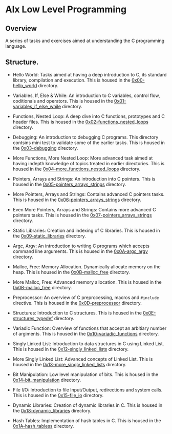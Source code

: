 # Alx Low Level Programming

## Overview
A series of tasks and exercises aimed at understanding the C programming language.

## Structure.
* Hello World: Tasks aimed at having a deep introduction to C, its standard library, compilation and execution. This is housed in the [0x00-hello_world](/0x00-hello_world) directory.

* Variables, If, Else & While: An introduction to C variables, control flow, coditionals and operators. This is housed in the [0x01-variables_if_else_while](/0x01-variables_if_else_while) directory.

* Functions, Nested Loop: A deep dive into C functions, prototypes and C header files. This is housed in the [0x02-functions_nested_loops](/0x02-functions_nested_loops) directory.

* Debugging: An introduction to debugging C programs. This directory contsins mini test to validate some of the earlier tasks. This is housed in the [0x03-debugging](/0x03-debugging) directory.

* More Functions, More Nested Loop: More advanced task aimed at having indepth knowledge of topics treated in earlier directories. This is housed in the [0x04-more_functions_nested_loops](/0x04-more_functions_nested_loops) directory.	

* Pointers, Arrays and Strings: An introduction into C pointers. This is housed in the [0x05-pointers_arrays_strings](/0x05-pointers_arrays_strings) directory.	

* More Pointers, Arrays and Strings: Contains advanced C pointers tasks. This is housed in the [0x06-pointers_arrays_strings](/0x06-pointers_arrays_strings) directory.	

* Even More Pointers, Arrays and Strings: Contains more advanced C pointers tasks. This is housed in the [0x07-pointers_arrays_strings](/0x07-pointers_arrays_strings) directory.

* Static Libraries: Creation and indexing of C libraries. This is housed in the [0x09-static_libraries](/0x09-static_libraries) directory.	

* Argc, Argv: An introduction to writing C programs which accepts command line arguments. This is housed in the [0x0A-argc_argv](/0x0A-argc_argv) directory.	

* Malloc, Free: Memory Allocation. Dynamically allocate memory on the heap. This is housed in the [0x0B-malloc_free](/0x0B-malloc_free) directory.	

* More Malloc, Free: Advanced memory allocation. This is housed in the [0x0B-malloc_free](/0x0C-more_malloc_free) directory.	
* Preprocessor: An overview of C preprocessing, macros and `#include` directive. This is housed in the [0x0D-preprocessor](/0x0D-preprocessor) directory.	

* Structures: Introduction to C structures. This is housed in the [0x0E-structures_typedef](/0x0E-structures_typedef) directory.	
* Variadic Function: Overview of functions that accept an arbitiary number of argiments. This is housed in the [0x10-variadic_functions](/0x10-variadic_functions) directory.

* Singly Linked List: Introduction to data structures in C using Linked List. This is housed in the [0x12-singly_linked_lists](/0x12-singly_linked_lists) directory.

* More Singly Linked List: Advanced concepts of Linked List. This is housed in the [0x13-more_singly_linked_lists](/0x13-more_singly_linked_lists) directory.

* Bit Manipulation: Low level manipulation of bits. This is housed in the [0x14-bit_manipulation](/0x14-bit_manipulation) directory.

* File I/O: Introduction to file Input/Output, redirections and system calls. This is housed in the [0x15-file_io](/0x15-file_io) directory.

* Dynamic Libraries: Creation of dynamic libraries in C. This is housed in the [0x18-dynamic_libraries](/0x18-dynamic_libraries) directory.

* Hash Tables: Implementation of hash tables in C. This is housed in the [0x1A-hash_tabless](/0x1A-hash_tables) directory.

